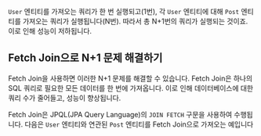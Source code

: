 `User` 엔티티를 가져오는 쿼리가 한 번 실행되고(1번), 각 `User` 엔티티에 대해 `Post` 엔티티를 가져오는 쿼리가 실행됩니다(N번). 따라서 총 N+1번의 쿼리가 실행되는 것이죠. 이로 인해 성능이 저하됩니다.

## Fetch Join으로 N+1 문제 해결하기

Fetch Join을 사용하면 이러한 N+1 문제를 해결할 수 있습니다. Fetch Join은 하나의 SQL 쿼리로 필요한 모든 데이터를 한 번에 가져옵니다. 이로 인해 데이터베이스에 대한 쿼리 수가 줄어들고, 성능이 향상됩니다.

Fetch Join은 JPQL(JPA Query Language)의 `JOIN FETCH` 구문을 사용하여 수행됩니다. 다음은 `User` 엔티티와 연관된 `Post` 엔티티를 Fetch Join으로 가져오는 예입니다